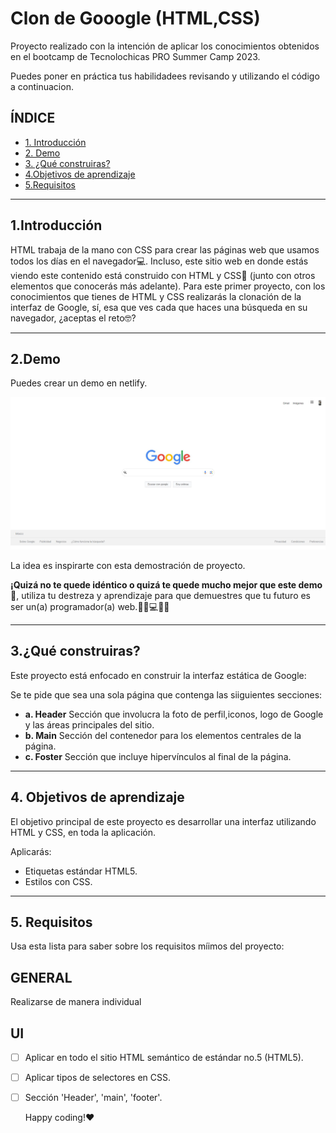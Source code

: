 # Clon de Gooogle (HTML,CSS)

Proyecto realizado con la intención de aplicar los conocimientos obtenidos en el bootcamp de Tecnolochicas PRO Summer Camp 2023.

Puedes poner en práctica tus habilidadees revisando y utilizando el código a continuacion.

## ÍNDICE

*  [1. Introducción](https://github.com/DessDevv/techgirls-google-project#1intro)
*  [2. Demo](https://github.com/DessDevv/techgirls-google-project#2demo)
*  [3. ¿Qué construiras?](https://github.com/DessDevv/techgirls-google-project3qu%C3%A9-construiras)
*  [4.Objetivos de aprendizaje](https://github.com/DessDevv/techgirls-google-project#4-objetivos-de-aprendizaje)
*  [5.Requisitos](https://github.com/DessDevv/techgirls-google-project#5-requisitos)

****

## 1.Introducción

HTML trabaja de la mano con CSS para crear las páginas web que usamos todos los días en el navegador💻. Incluso, este sitio web en donde estás viendo este contenido está construido con HTML y CSS🤯 (junto con otros elementos que conocerás más adelante). Para este primer proyecto, con los conocimientos que tienes de HTML y CSS realizarás la clonación de la interfaz de Google, sí, esa que ves cada que haces una búsqueda en su navegador, ¿aceptas el reto🤓?

****

## 2.Demo

Puedes crear un demo en netlify. 

![imagen](images/Captura.JPG)

La idea es inspirarte con esta demostración de proyecto. 

**¡Quizá no te quede idéntico o quizá te quede mucho mejor que este demo🤩**, utiliza tu destreza y aprendizaje para que demuestres que tu futuro es ser un(a) programador(a) web.👩🏻💻👦🏻

****

## 3.¿Qué construiras?

Este proyecto está enfocado en construir la interfaz estática de Google:

Se te pide que sea una sola página que contenga las siiguientes secciones:
 - **a. Header**
  Sección que involucra la foto de perfil,iconos, logo de Google y las áreas principales del sitio.
- **b. Main**
  Sección del contenedor para los elementos centrales de la página.
- **c. Foster**
  Sección que incluye hipervínculos al final de la página.

****

## 4. Objetivos de aprendizaje

El objetivo principal de este proyecto es desarrollar una interfaz utilizando HTML y CSS, en toda la aplicación.

Aplicarás:

 - Etiquetas estándar HTML5.
 - Estilos con CSS.

****

## 5. Requisitos

Usa esta lista para saber sobre los requisitos míimos del proyecto:

## GENERAL

Realizarse de manera individual

## UI
- [ ] Aplicar en todo el sitio HTML semántico de estándar no.5 (HTML5).
- [ ] Aplicar tipos de selectores en CSS.
- [ ] Sección 'Header', 'main', 'footer'.


   Happy coding!❤

